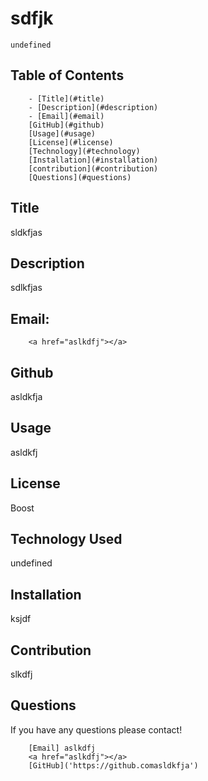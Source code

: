 # sdfjk
    undefined

## Table of Contents

        - [Title](#title)
        - [Description](#description)
        - [Email](#email)
        [GitHub](#github)
        [Usage](#usage)
        [License](#license)
        [Technology](#technology)
        [Installation](#installation)
        [contribution](#contribution)
        [Questions](#questions)

    
## Title
sldkfjas

## Description
sdlkfjas

## Email:
        <a href="aslkdfj"></a>

## Github
asldkfja

## Usage
asldkfj

## License
Boost

## Technology Used
undefined

## Installation
ksjdf

## Contribution
slkdfj

## Questions
If you have any questions please contact!

        [Email] aslkdfj
        <a href="aslkdfj"></a>
        [GitHub]('https://github.comasldkfja')


            